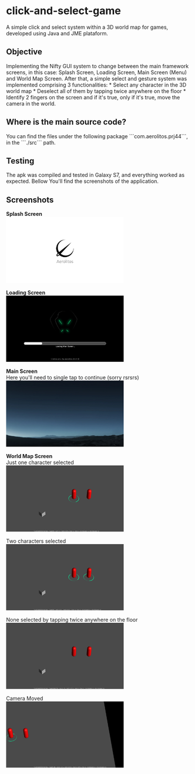 # click-and-select-game
A simple click and select system within a 3D world map for games, developed using Java and JME plataform.

<h2>Objective</h2>
Implementing the Nifty GUI system to change between the main framework screens, in this case: Splash Screen, Loading Screen, Main Screen (Menu) and World Map Screen.
After that, a simple select and gesture system was implemented comprising 3 functionalities:
* Select any character in the 3D world map
* Deselect all of them by tapping twice anywhere on the floor
* Identify 2 fingers on the screen and if it's true, only if it's true, move the camera in the world.

<h2>Where is the main source code?</h2>
You can find the files under the following package ```com.aerolitos.prj44```, in the ```./src``` path.

<h2>Testing</h2>
The apk was compiled and tested in Galaxy S7, and everything worked as expected. Bellow You'll find the screenshots of the application.

<h2>Screenshots</h2>
<strong>Splash Screen</strong>
<br><img src="https://github.com/pfirmino/click-and-select-game/blob/master/screenshots/01_splashscreen.jpg?raw=true" width="320">

<strong>Loading Screen</strong>
<br><img src="https://github.com/pfirmino/click-and-select-game/blob/master/screenshots/02_loadingScreen.jpg?raw=true" width="320">

<strong>Main Screen</strong><br>
Here you'll need to single tap to continue (sorry rsrsrs)
<br><img src="https://github.com/pfirmino/click-and-select-game/blob/master/screenshots/03_mainscreen.jpg?raw=true" width="320">

<strong>World Map Screen</Strong><br>
Just one character selected
<br><img src="https://github.com/pfirmino/click-and-select-game/blob/master/screenshots/04_1_worldMap.jpg?raw=true" width="320">

Two characters selected
<br><img src="https://github.com/pfirmino/click-and-select-game/blob/master/screenshots/04_2_worldMap.jpg?raw=true" width="320">

None selected by tapping twice anywhere on the floor
<br><img src="https://github.com/pfirmino/click-and-select-game/blob/master/screenshots/04_3_worldMap.jpg?raw=true" width="320">

Camera Moved
<br><img src="https://github.com/pfirmino/click-and-select-game/blob/master/screenshots/04_4_worldMap.jpg?raw=true" width="320">
